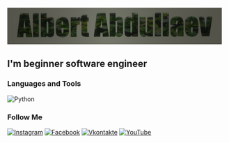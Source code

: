 [![Header](https://github.com/albert11al/albert11al/blob/main/assets/Без%20имени.png)](https://www.instagram.com/albert11al/)

## I'm beginner software engineer

### Languages and Tools
![Python](https://img.shields.io/badge/Python-E1DD73?style=for-the-badge&logo=python)

### Follow Me
[![Instagram](https://img.shields.io/badge/instagram-252526?style=for-the-badge&logo=Instagram)](https://www.instagram.com/albert11al/)
[![Facebook](https://img.shields.io/badge/facebook-252526?style=for-the-badge&logo=facebook)](https://www.facebook.com/profile.php?id=100022693443245)
[![Vkontakte](https://img.shields.io/badge/Vk-252526?style=for-the-badge&logo=vk)](https://vk.com/albert11al)
[![YouTube](https://img.shields.io/badge/YouTube-252526?style=for-the-badge&logo=YouTube&logoColor=FF0000)](https://www.youtube.com/channel/UCJzLsL6lBLGuxgK7XsfZ8xw)

